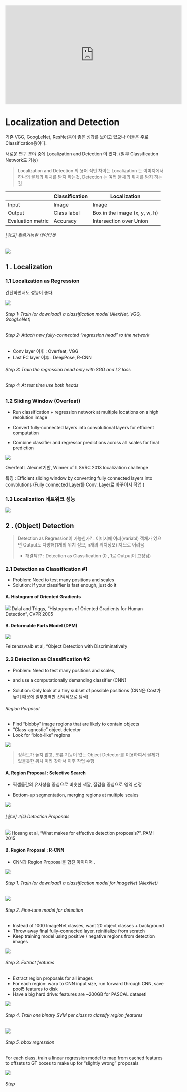 <div style="text-align: center"><iframe width="560" height="315" src="https://youtu.be/_GfPYLNQank" frameborder="0" allowfullscreen></iframe> </div>


# Localization and Detection 

 기존 VGG, GoogLeNet, ResNet등이 좋은 성과를 보이고 있으나 이들은 주로 Classification용이다. 

새로운 연구 분야 중에 Localization and Detection 이 있다. (일부 Classification Network도 가능)

>  Localization and Detection 의 용어 적인 차이는 Localization 는 이미지에서 하나의 물체의 위치를 탐지 하는것, Detection 는 여러 물체의 위치를 탐지 하는것 

||Classification|Localization|
|-|-|-|
|Input|Image|Image|
|Output|Class label|Box in the image (x, y, w, h)|
|Evaluation metric|Accuracy|Intersection over Union|

###### [참고] 활용가능한 데이터셋

![](http://i.imgur.com/lVcAT2z.png)

## 1 .  Localization

### 1.1   Localization as Regression

간단하면서도 성능이 좋다. 

![](http://i.imgur.com/YByjh5S.png)

###### Step 1: Train (or download) a classification model (AlexNet, VGG, GoogLeNet)

###### Step 2: Attach new fully-connected “regression head” to the network
- Conv layer 이후 : Overfeat, VGG
- Last FC layer 이후 : DeepPose, R-CNN

###### Step 3: Train the regression head only with SGD and L2 loss

###### Step 4: At test time use both heads

### 1.2 Sliding Window (Overfeat)

- Run classification + regression network at multiple locations on a high resolution image

- Convert fully-connected layers into convolutional layers for efficient computation

- Combine classifier and regressor predictions across all scales for final prediction


![](http://i.imgur.com/mbc5mL3.png)

OverfeatL Alexnet기반, Winner of ILSVRC 2013 localization challenge

특징 : Efficient sliding window by converting fully connected layers into convolutions (Fully connected Layer를 Conv. Layer로 바꾸어서 작업 )

### 1.3 Localization 네트워크 성능 

![](http://i.imgur.com/ER1L4cv.png)


## 2 . (Object) Detection 

> Detection as Regression이 가능한가? : 이미지에 여러(variabl) 객체가 있으면 Output도 다양해(1개의 위치 정보, n개의 위치정보) 지므로 어려움 
> - 해결책?? : Detection as Classification (0 , 1로 Output이 고정됨)

### 2.1 Detection as Classification #1
- Problem: Need to test many positions and scales
- Solution: If your classifier is fast enough, just do it

#### A. Histogram of Oriented Gradients

![](http://i.imgur.com/qG5ZuCW.png)
Dalal and Triggs, “Histograms of Oriented Gradients for Human Detection”, CVPR 2005

#### B. Deformable Parts Model (DPM)

![](http://i.imgur.com/BmiN0sP.png)

Felzenszwalb et al, “Object Detection with Discriminatively 


### 2.2 Detection as Classification #2

- Problem: Need to test many positions and scales,
+ and use a computationally demanding classifier (CNN)
- Solution: Only look at a tiny subset of possible positions (CNN은 Cost가 높기 때문에 일부영역만 선택적으로 탐색)

###### Region Porposal 

- Find “blobby” image regions that are likely to contain objects
- “Class-agnostic” object detector
- Look for “blob-like” regions

![](http://i.imgur.com/5gwoExY.png)

> 정확도가 높지 않고, 분류 기능이 없는 Object Detector를 이용하여서 물체가 있을듯한 위치 미리 찾아서 이후 작업 수행 

#### A. Region Proposal : Selective Search 

- 픽셀들간의 유사성을 중심으로 비슷한 색깔, 질감을 중심으로 영역 선정 

- Bottom-up segmentation, merging regions at multiple scales

![](http://i.imgur.com/5xw9kcl.png)

###### [참고] 기타 Detection Proposals 

![](http://i.imgur.com/IggJTP6.png)
 Hosang et al, “What makes for effective detection proposals?”, PAMI 2015
 
#### B. Region Proposal : R-CNN

- CNN과 Region Proposal을 합친 아이디어 . 

![](http://i.imgur.com/ZnruDOn.png)

###### Step 1. Train (or download) a classification model for ImageNet (AlexNet)

![](http://i.imgur.com/DHG7VX6.png)

###### Step 2. Fine-tune model for detection
- Instead of 1000 ImageNet classes, want 20 object classes + background
- Throw away final fully-connected layer, reinitialize from scratch
- Keep training model using positive / negative regions from detection images

![](http://i.imgur.com/PZPgswk.png)

###### Step 3. Extract features
- Extract region proposals for all images
- For each region: warp to CNN input size, run forward through CNN, save pool5
features to disk
- Have a big hard drive: features are ~200GB for PASCAL dataset!

![](http://i.imgur.com/thhaBMk.png)

###### Step 4. Train one binary SVM per class to classify region features

![](http://i.imgur.com/8ttvHoY.png)

###### Step 5. bbox regression 
For each class, train a linear regression model to map from cached features to offsets to GT boxes to make up for “slightly wrong” proposals

![](http://i.imgur.com/EcvTNYv.png)

###### Step
